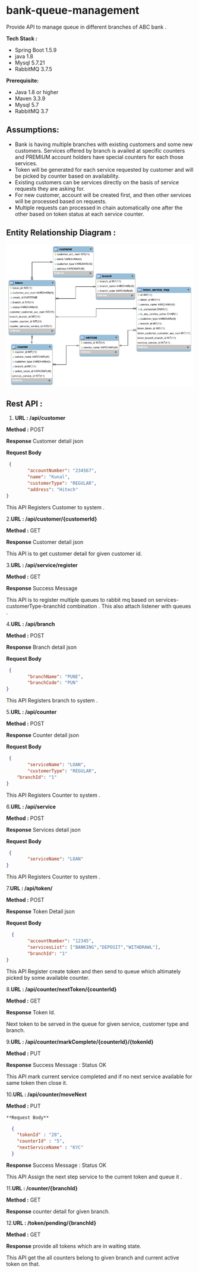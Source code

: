 # bank-queue-management

Provide API to manage queue in different branches of ABC bank .

**Tech Stack :**

* Spring Boot 1.5.9
* java 1.8
* Mysql 5.7.21
* RabbitMQ 3.7.5

**Prerequisite:**

* Java 1.8 or higher
* Maven 3.3.9
* Mysql 5.7
* RabbitMQ 3.7

## Assumptions:
* Bank is having multiple branches with existing customers and some new customers. Services offered by branch is availed at specific counters and PREMIUM account holders have special counters for each those services.
* Token will be generated for each service requested by customer and will be picked by counter based on availability.
* Existing customers can be services directly on the basis of service requests they are asking for.
* For new customer, account will be created first, and then other services will be processed based on requests.
* Multiple requests can processed in chain automatically one after the other based on token status at each service counter.

## Entity Relationship Diagram :

![ER Diagram](queue-management-systemERDiagram.png)


## Rest API :
1. **URL : /api/customer**

 **Method :** POST

 **Response** Customer detail json

 **Request Body**
```json
 {
		"accountNumber": "234567",
		"name": "Kunal",
		"customerType": "REGULAR",
		"address": "Hitech"
}
```
 This API Registers Customer to system .

2.**URL : /api/customer/{customerId}**

 **Method :** GET

 **Response** Customer detail json

 This API is to get customer detail for given customer id.

 3.**URL : /api/service/register**

 **Method :** GET

 **Response** Success Message

 This API is to register multiple queues to rabbit mq based on services-customerType-branchId combination .
 This also attach listener with queues .

 4.**URL : /api/branch**

 **Method :** POST

 **Response** Branch detail json

 **Request Body**
```json
 {
		"branchName": "PUNE",
		"branchCode": "PUN"
}
```
 This API Registers branch to system .

 5.**URL : /api/counter**

 **Method :** POST

 **Response** Counter detail json

 **Request Body**
```json
 {
		"serviceName": "LOAN",
		"customerType": "REGULAR",
    "branchId": "1"
}
```
 This API Registers Counter to system .

 6.**URL : /api/service**

 **Method :** POST

 **Response** Services detail json

 **Request Body**
```json
 {
		"serviceName": "LOAN"
}
```
 This API Registers Counter to system .

 7.**URL : /api/token/**

  **Method :** POST

  **Response** Token Detail json

  **Request Body**
```json
  {
		"accountNumber": "12345",
		"servicesList": ["BANKING","DEPOSIT","WITHDRAWL"],
		"branchId": "1"
}
```
  This API Register create token and then send to queue which altimately picked by some available counter.

8.**URL : /api/counter/nextToken/{counterId}**

 **Method :** GET

 **Response** Token Id.

Next token to be served in the queue for given service, customer type and branch.

9.**URL : /api/counter/markComplete/{counterId}/{tokenId}**

  **Method :** PUT

  **Response** Success Message : Status OK

  This API mark current service completed and if no next service available for same token then close it.

10.**URL : /api/counter/moveNext**

  **Method :** PUT

    **Request Body**
```json
  {
	"tokenId" : "28",
	"counterId" : "5",
	"nextServiceName" : "KYC"
  }
```
  **Response** Success Message : Status OK

  This API Assign the next step service to the current token and queue it .

  11.**URL : /counter/{branchId}**

 **Method :** GET

 **Response** counter detail for given branch.

 12.**URL : /token/pending/{branchId}**

**Method :** GET

**Response** provide all tokens which are in waiting state.

This API get the all counters belong to given branch and current active token on that.
